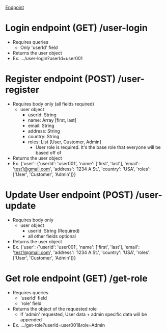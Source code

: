 [Endpoint](https://2va96t2eh7.execute-api.us-west-2.amazonaws.com/dev)

# Login endpoint (GET) /user-login
- Requires queries
  - Only 'userId' field
- Returns the user object
- Ex.
    .../user-login?userId=user001

# Register endpoint (POST) /user-register
- Requires body only (all fields required)
  - user object
    - userId: String
    - name: Array [first, last]
    - email: String
    - address: String
    - country: String
    - roles: List [User, Customer, Admin]
      - User role is required. It's the base role that everyone will be based off of
- Returns the user object
- Ex.
    {'user': {'userId': 'user001', 'name': ['first', 'last'], 'email': 'test1@gmail.com', 'address': '1234 A St.', 'country': 'USA', 'roles': ['User', 'Customer', 'Admin']}}

# Update User endpoint (POST) /user-update
- Requires body only
  - user object
    - userId: String (Required)
    - all other fields optional
- Returns the user object
- Ex.
    {'user': {'userId': 'user001', 'name': ['first', 'last'], 'email': 'test1@gmail.com', 'address': '1234 A St.', 'country': 'USA', 'roles': ['User', 'Customer', 'Admin']}}

# Get role endpoint (GET) /get-role
- Requires queries
  - 'userId' field
  - 'role' field
- Returns the object of the requested role
  - If 'admin' requested, User data + admin specific data will be appended
- Ex.
    .../get-role?userId=user001&role=Admin